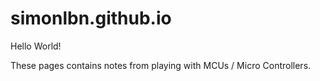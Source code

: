 # simonlbn.github.io

Hello World!

These pages contains notes from playing with MCUs / Micro Controllers.
